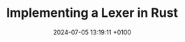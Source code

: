---
layout: post
title:  "Implementing a Lexer in Rust"
date:   2024-07-05 13:19:11 +0100
categories: rlox
---